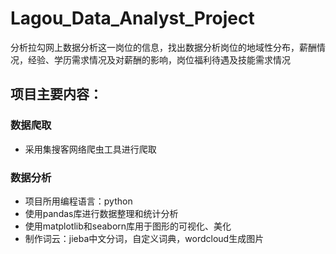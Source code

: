# Lagou_Data_Analyst_Project
分析拉勾网上数据分析这一岗位的信息，找出数据分析岗位的地域性分布，薪酬情况，经验、学历需求情况及对薪酬的影响，岗位福利待遇及技能需求情况
## 项目主要内容：
### 数据爬取
* 采用集搜客网络爬虫工具进行爬取
### 数据分析
* 项目所用编程语言：python
* 使用pandas库进行数据整理和统计分析
* 使用matplotlib和seaborn库用于图形的可视化、美化
* 制作词云：jieba中文分词，自定义词典，wordcloud生成图片
